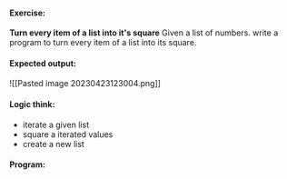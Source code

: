 #### Exercise:
**Turn every item of a list into it's square**
  Given a list of numbers. write a program to turn every item of a list into its square.

#### Expected output:

![[Pasted image 20230423123004.png]]

#### Logic think:
* iterate a given list
* square a iterated values
* create a new list

#### Program:

```

```
